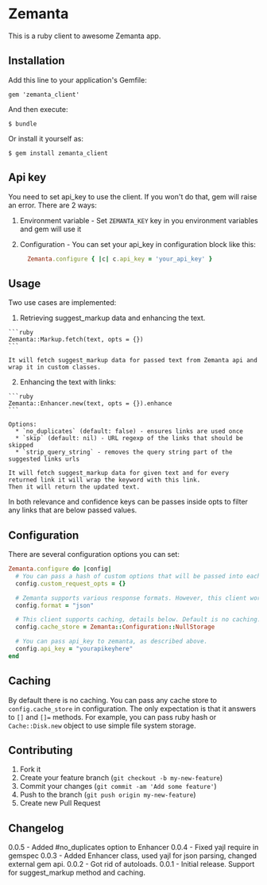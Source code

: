 # Zemanta

This is a ruby client to awesome Zemanta app.

## Installation

Add this line to your application's Gemfile:

    gem 'zemanta_client'

And then execute:

    $ bundle

Or install it yourself as:

    $ gem install zemanta_client

## Api key

You need to set api_key to use the client. If you won't do that, gem will raise an error. There are 2 ways:

  1. Environment variable
    - Set `ZEMANTA_KEY` key in you environment variables and gem will use it

  2. Configuration
    - You can set your api_key in configuration block like this:

      ```ruby
        Zemanta.configure { |c| c.api_key = 'your_api_key' }
      ```


## Usage

Two use cases are implemented:

  1. Retrieving suggest_markup data and enhancing the text.

    ```ruby
    Zemanta::Markup.fetch(text, opts = {})
    ```

    It will fetch suggest_markup data for passed text from Zemanta api and wrap it in custom classes.


  2. Enhancing the text with links:

    ```ruby
    Zemanta::Enhancer.new(text, opts = {}).enhance
    ```

    Options:
      * `no_duplicates` (default: false) - ensures links are used once
      * `skip` (default: nil) - URL regexp of the links that should be skipped
      * `strip_query_string` - removes the query string part of the suggested links urls

    It will fetch suggest_markup data for given text and for every returned link it will wrap the keyword with this link.
    Then it will return the updated text.

In both relevance and confidence keys can be passes inside opts to filter any links that are below passed values.

## Configuration

There are several configuration options you can set:

```ruby
Zemanta.configure do |config|
  # You can pass a hash of custom options that will be passed into each request. It's empty by default.
  config.custom_request_opts = {}

  # Zemanta supports various response formats. However, this client works only with json, so changing this would be rather bad idea.
  config.format = "json"

  # This client supports caching, details below. Default is no caching.
  config.cache_store = Zemanta::Configuration::NullStorage

  # You can pass api_key to zemanta, as described above.
  config.api_key = "yourapikeyhere"
end
```

## Caching

  By default there is no caching. You can pass any cache store to `config.cache_store` in configuration.
  The only expectation is that it answers to `[]` and `[]=` methods. For example, you can pass ruby hash or `Cache::Disk.new`
  object to use simple file system storage.

## Contributing

1. Fork it
2. Create your feature branch (`git checkout -b my-new-feature`)
3. Commit your changes (`git commit -am 'Add some feature'`)
4. Push to the branch (`git push origin my-new-feature`)
5. Create new Pull Request

## Changelog

0.0.5 - Added #no_duplicates option to Enhancer
0.0.4 - Fixed yajl require in gemspec
0.0.3 - Added Enhancer class, used yajl for json parsing, changed external gem api.
0.0.2 - Got rid of autoloads.
0.0.1 - Initial release. Support for suggest_markup method and caching.
